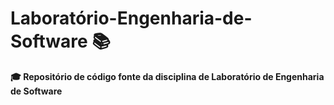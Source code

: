 # Laboratório-Engenharia-de-Software 📚
 **🎓 Repositório de código fonte da disciplina de
 Laboratório de Engenharia de Software**
